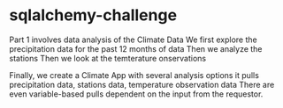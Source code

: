 # sqlalchemy-challenge
Part 1 involves data analysis of the Climate Data
We first explore the precipitation data for the past 12 months of data
Then we analyze the stations 
Then we look at the temterature onservations

Finally, we create a Climate App with several analysis options
it pulls precipitation data, stations data, temperature observation data
There are even variable-based pulls dependent on the input from the requestor.
